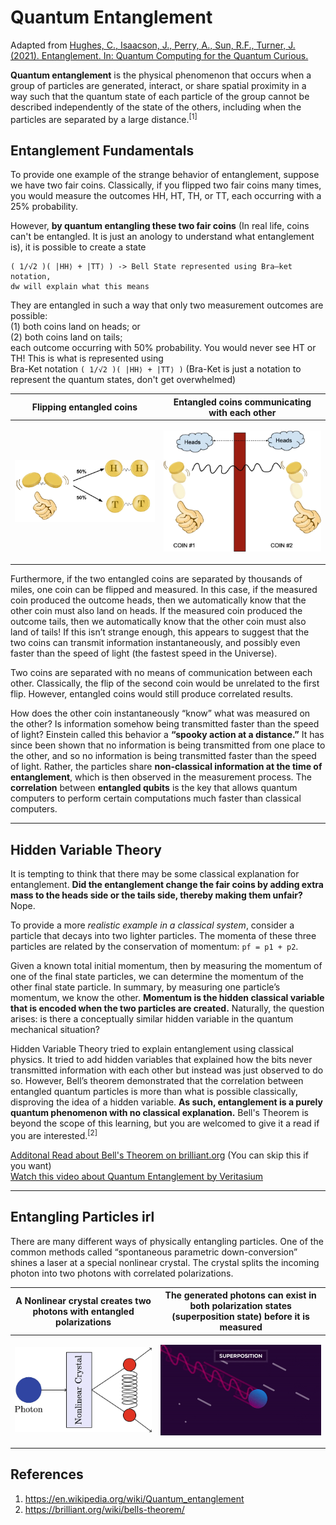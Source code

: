 # Quantum Entanglement

Adapted from [Hughes, C., Isaacson, J., Perry, A., Sun, R.F., Turner, J. (2021). Entanglement. In: Quantum Computing for the Quantum Curious.](https://rdcu.be/cRgeZ)    

**Quantum entanglement** is the physical phenomenon that occurs when a group of particles are generated, interact, or share spatial proximity in a way such that the quantum state of each particle of the group cannot be described independently of the state of the others, including when the particles are separated by a large distance.<sup>[1]</sup>   

## Entanglement Fundamentals
To provide one example of the strange behavior of entanglement, suppose we have two fair coins. Classically, if you flipped two fair coins many times, you would measure the outcomes HH, HT, TH, or TT, each occurring with a 25% probability.   

However, **by quantum entangling these two fair coins** (In real life, coins can't be entangled. It is just an anology to understand what entanglement is), it is possible to create a state  

```
( 1/√2 )( |HH⟩ + |TT⟩ ) -> Bell State represented using Bra–ket notation, 
dw will explain what this means
```

They are entangled in such a way that only two measurement outcomes are possible:    
(1) both coins land on heads; or  
(2) both coins land on tails;  
each outcome occurring with 50% probability. You would never see HT or TH! This is what is represented using   
Bra-Ket notation `( 1/√2 )( |HH⟩ + |TT⟩ )` (Bra-Ket is just a notation to represent the quantum states, don't get overwhelmed)

| Flipping entangled coins | Entangled coins communicating with each other  |
|:------------------------:|:----------------------------------------------:|
| <p align = "center"><img src="assets/coin%20entangled.webp"></p> | <p align = "center"><img src="assets/coin%20entangled%202.webp"></p> |


Furthermore, if the two entangled coins are separated by thousands of miles, one coin can be flipped and measured. In this case, if the measured coin produced the outcome heads, then we automatically know that the other coin must also land on heads. If the measured coin produced the outcome tails, then we automatically know that the other coin must also land of tails! If this isn’t strange enough, this appears to suggest that the two coins can transmit information instantaneously, and possibly even faster than the speed of light (the fastest speed in the Universe).   

Two coins are separated with no means of communication between each other. Classically, the flip of the second coin would be unrelated to the first flip. However, entangled coins would still produce correlated results.  

How does the other coin instantaneously “know” what was measured on the other? Is information somehow being transmitted faster than the speed of light? Einstein called this behavior a **“spooky action at a distance.”** It has since been shown that no information is being transmitted from one place to the other, and so no information is being transmitted faster than the speed of light. Rather, the particles share **non-classical information at the time of entanglement**, which is then observed in the measurement process. The **correlation** between **entangled qubits** is the key that allows quantum computers to perform certain computations much faster than classical computers.  

---

## Hidden Variable Theory

It is tempting to think that there may be some classical explanation for entanglement. **Did the entanglement change the fair coins by adding extra mass to the heads side or the tails side, thereby making them unfair?** Nope.   

To provide a more *realistic example in a classical system*, consider a particle that decays into two lighter particles. The momenta of these three particles are related by the conservation of momentum: `pf = p1 + p2`.   

Given a known total initial momentum, then by measuring the momentum of one of the final state particles, we can determine the momentum of the other final state particle. In summary, by measuring one particle’s momentum, we know the other. **Momentum is the hidden classical variable that is encoded when the two particles are created.** Naturally, the question arises: is there a conceptually similar hidden variable in the quantum mechanical situation?

Hidden Variable Theory tried to explain entanglement using classical physics. It tried to add hidden variables that explained how the bits never transmitted information with each other but instead was just observed to do so. However, Bell’s theorem demonstrated that the correlation between entangled quantum particles is more than what is possible classically, disproving the idea of a hidden variable. **As such, entanglement is a purely quantum phenomenon with no classical explanation.** Bell's Theorem is beyond the scope of this learning, but you are welcomed to give it a read if you are interested.<sup>[2]</sup>

[Additonal Read about Bell's Theorem on brilliant.org](https://brilliant.org/wiki/bells-theorem/) (You can skip this if you want)    
[Watch this video about Quantum Entanglement by Veritasium](https://www.youtube.com/watch?v=ZuvK-od647c)

---

## Entangling Particles irl

There are many different ways of physically entangling particles. One of the common methods called “spontaneous parametric down-conversion” shines a laser at a special nonlinear crystal. The crystal splits the incoming photon into two photons with correlated polarizations.

| A Nonlinear crystal creates two photons with entangled polarizations  | The generated photons can exist in both polarization states (<b>superposition</b> state) before it is measured  |
|:---------------:|:---------------:|
| <p align = "center"><img src="assets/photon%20entangled.webp"></p> | <p align = "center"><img src = "assets/superposition.gif" alt = "superposition in photons" > |

## References
1. https://en.wikipedia.org/wiki/Quantum_entanglement
2. https://brilliant.org/wiki/bells-theorem/
